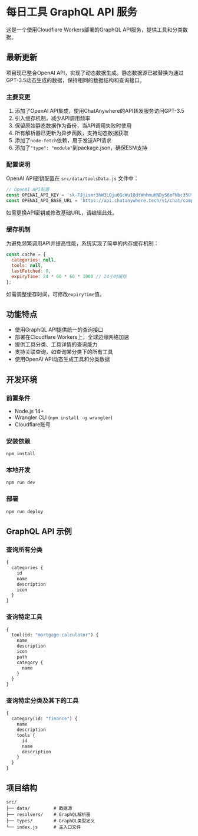 # 每日工具 GraphQL API 服务

这是一个使用Cloudflare Workers部署的GraphQL API服务，提供工具和分类数据。

## 最新更新

项目现已整合OpenAI API，实现了动态数据生成。静态数据源已被替换为通过GPT-3.5动态生成的数据，保持相同的数据结构和查询接口。

### 主要变更

1. 添加了OpenAI API集成，使用ChatAnywhere的API转发服务访问GPT-3.5
2. 引入缓存机制，减少API调用频率
3. 保留原始静态数据作为备份，当API调用失败时使用
4. 所有解析器已更新为异步函数，支持动态数据获取
5. 添加了`node-fetch`依赖，用于发送API请求
6. 添加了`"type": "module"`到package.json，确保ESM支持

### 配置说明

OpenAI API密钥配置在 `src/data/toolsData.js` 文件中：

```js
// OpenAI API配置
const OPENAI_API_KEY = 'sk-FJjismr3hW3LOju6GcWu1OdtWnhmuHNDyS6oFNbc35Ut4qWw';
const OPENAI_API_BASE_URL = 'https://api.chatanywhere.tech/v1/chat/completions';
```

如需更换API密钥或修改基础URL，请编辑此处。

### 缓存机制

为避免频繁调用API并提高性能，系统实现了简单的内存缓存机制：

```js
const cache = {
  categories: null,
  tools: null,
  lastFetched: 0,
  expiryTime: 24 * 60 * 60 * 1000 // 24小时缓存
};
```

如需调整缓存时间，可修改`expiryTime`值。

## 功能特点

- 使用GraphQL API提供统一的查询接口
- 部署在Cloudflare Workers上，全球边缘网络加速
- 提供工具分类、工具详情的查询能力
- 支持关联查询，如查询某分类下的所有工具
- 使用OpenAI API动态生成工具和分类数据

## 开发环境

### 前置条件

- Node.js 14+
- Wrangler CLI (`npm install -g wrangler`)
- Cloudflare账号

### 安装依赖

```bash
npm install
```

### 本地开发

```bash
npm run dev
```

### 部署

```bash
npm run deploy
```

## GraphQL API 示例

### 查询所有分类

```graphql
{
  categories {
    id
    name
    description
    icon
  }
}
```

### 查询特定工具

```graphql
{
  tool(id: "mortgage-calculator") {
    name
    description
    icon
    path
    category {
      name
    }
  }
}
```

### 查询特定分类及其下的工具

```graphql
{
  category(id: "finance") {
    name
    description
    tools {
      id
      name
      description
    }
  }
}
```

## 项目结构

```
src/
├── data/         # 数据源
├── resolvers/    # GraphQL解析器
├── types/        # GraphQL类型定义
└── index.js      # 主入口文件
```
